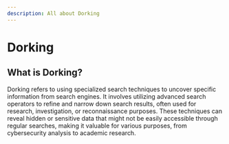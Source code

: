 ```yaml
---
description: All about Dorking
---
```

# **Dorking** #
## **What is Dorking?** ##  

Dorking refers to using specialized search techniques to uncover specific information from search engines. It involves utilizing advanced search operators to refine and narrow down search results, often used for research, investigation, or reconnaissance purposes. These techniques can reveal hidden or sensitive data that might not be easily accessible through regular searches, making it valuable for various purposes, from cybersecurity analysis to academic research.
